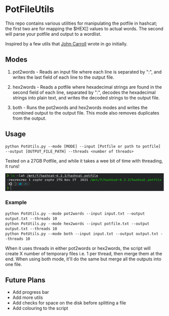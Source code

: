 # PotFileUtils
This repo contains various utilities for manipulating the potfile in hashcat; the first two are for mapping the $HEX[] values to actual words. The second will parse your potfile and output to a wordlist. 

Inspired by a few utils that [John Carroll](https://twitter.com/TheContractorio) wrote in go initially.

## Modes
1. pot2words - Reads an input file where each line is separated by ":", and writes the last field of each line to the output file.

2. hex2words - Reads a potfile where hexadecimal strings are found in the second field of each line, separated by ":", decodes the hexadecimal strings into plain text, and writes the decoded strings to the output file.

3. both - Runs the pot2words and hex2words modes and writes the combined output to the output file. This mode also removes duplicates from the output.

## Usage
```
python PotUtils.py --mode [MODE] --input [Potfile or path to potfile] --output [OUTPUT_FILE_PATH] --threads <number of threads>
```
Tested on a 27GB Potfile, and while it takes a wee bit of time with threading, it runs!

![27G Potfile](image.png)
### Example
```
python PotUtils.py --mode pot2words --input input.txt --output output.txt --threads 10
python PotUtils.py --mode hex2words --input potfile.txt --output output.txt --threads 10
python PotUtils.py --mode both --input input.txt --output output.txt --threads 10
```
When it uses threads in either pot2words or hex2words, the script will create X number of temporary files i.e. 1 per thread, then merge them at the end. When using both mode, it'll do the same but merge all the outputs into one file.

## Future Plans
- Add progress bar
- Add more utils
- Add checks for space on the disk before splitting a file
- Add colouring to the script
